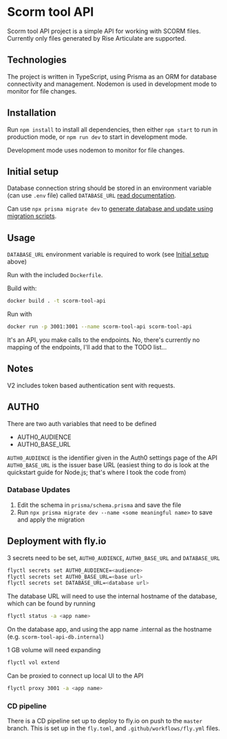 # Scorm tool API

Scorm tool API project is a simple API for working with SCORM files. Currently only files generated by Rise Articulate are supported.

## Technologies

The project is written in TypeScript, using Prisma as an ORM for database connectivity and management. Nodemon is used in development mode to monitor for file changes.

## Installation

Run `npm install` to install all dependencies, then either `npm start` to run in production mode, or `npm run dev` to start in development mode.

Development mode uses nodemon to monitor for file changes.

## Initial setup

Database connection string should be stored in an environment variable (can use `.env` file) called `DATABASE_URL` [read documentation](https://www.prisma.io/docs/getting-started/setup-prisma/start-from-scratch/relational-databases/connect-your-database-typescript-postgres).

Can use `npx prisma migrate dev` to [generate database and update using migration scripts](https://www.prisma.io/docs/reference/api-reference/command-reference#migrate-dev).

## Usage

`DATABASE_URL` environment variable is required to work (see [Initial setup](#initial-setup) above)

Run with the included `Dockerfile`.

Build with:

```bash
docker build . -t scorm-tool-api
```

Run with

```bash
docker run -p 3001:3001 --name scorm-tool-api scorm-tool-api
```

It's an API, you make calls to the endpoints. No, there's currently no mapping of the endpoints, I'll add that to the TODO list...

## Notes

V2 includes token based authentication sent with requests.

## AUTH0

There are two auth variables that need to be defined

- AUTH0_AUDIENCE
- AUTH0_BASE_URL

`AUTH0_AUDIENCE` is the identifier given in the Auth0 settings page of the API
`AUTH0_BASE_URL` is the issuer base URL (easiest thing to do is look at the quickstart guide for Node.js; that's where I took the code from)

### Database Updates

1. Edit the schema in `prisma/schema.prisma` and save the file
2. Run `npx prisma migrate dev --name <some meaningful name>` to save and apply the migration

## Deployment with fly.io

3 secrets need to be set, `AUTH0_AUDIENCE`, `AUTH0_BASE_URL` and `DATABASE_URL`

```bash
flyctl secrets set AUTH0_AUDIENCE=<audience>
flyctl secrets set AUTH0_BASE_URL=<base url>
flyctl secrets set DATABASE_URL=<database url>
```

The database URL will need to use the internal hostname of the database, which can be found by running

```bash
flyctl status -a <app name>
```

On the database app, and using the app name .internal as the hostname (e.g. `scorm-tool-api-db.internal`)

1 GB volume will need expanding

```bash
flyctl vol extend
```

Can be proxied to connect up local UI to the API

```bash
flyctl proxy 3001 -a <app name>
```

### CD pipeline

There is a CD pipeline set up to deploy to fly.io on push to the `master` branch. This is set up in the `fly.toml`, and `.github/workflows/fly.yml` files.
